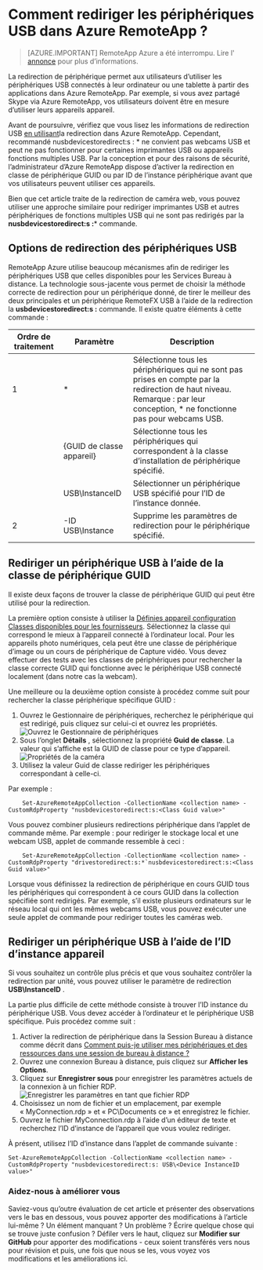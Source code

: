 <properties 
    pageTitle="Comment rediriger les périphériques USB dans Azure RemoteApp ? | Microsoft Azure" 
    description="Découvrez comment utiliser la redirection pour les périphériques USB dans Azure RemoteApp." 
    services="remoteapp" 
    documentationCenter="" 
    authors="lizap" 
    manager="mbaldwin" />

<tags 
    ms.service="remoteapp" 
    ms.workload="compute" 
    ms.tgt_pltfrm="na" 
    ms.devlang="na" 
    ms.topic="article" 
    ms.date="08/15/2016" 
    ms.author="elizapo" />



# <a name="how-do-you-redirect-usb-devices-in-azure-remoteapp"></a>Comment rediriger les périphériques USB dans Azure RemoteApp ?

> [AZURE.IMPORTANT]
> RemoteApp Azure a été interrompu. Lire l' [annonce](https://go.microsoft.com/fwlink/?linkid=821148) pour plus d’informations.

La redirection de périphérique permet aux utilisateurs d’utiliser les périphériques USB connectés à leur ordinateur ou une tablette à partir des applications dans Azure RemoteApp. Par exemple, si vous avez partagé Skype via Azure RemoteApp, vos utilisateurs doivent être en mesure d’utiliser leurs appareils appareil.

Avant de poursuivre, vérifiez que vous lisez les informations de redirection USB [en utilisant](remoteapp-redirection.md)la redirection dans Azure RemoteApp. Cependant, recommandé nusbdevicestoredirect:s : * ne convient pas webcams USB et peut ne pas fonctionner pour certaines imprimantes USB ou appareils fonctions multiples USB. Par la conception et pour des raisons de sécurité, l’administrateur d’Azure RemoteApp dispose d’activer la redirection en classe de périphérique GUID ou par ID de l’instance périphérique avant que vos utilisateurs peuvent utiliser ces appareils.

Bien que cet article traite de la redirection de caméra web, vous pouvez utiliser une approche similaire pour rediriger imprimantes USB et autres périphériques de fonctions multiples USB qui ne sont pas redirigés par la **nusbdevicestoredirect:s :*** commande.

## <a name="redirection-options-for-usb-devices"></a>Options de redirection des périphériques USB
RemoteApp Azure utilise beaucoup mécanismes afin de rediriger les périphériques USB que celles disponibles pour les Services Bureau à distance. La technologie sous-jacente vous permet de choisir la méthode correcte de redirection pour un périphérique donné, de tirer le meilleur des deux principales et un périphérique RemoteFX USB à l’aide de la redirection la **usbdevicestoredirect:s :** commande. Il existe quatre éléments à cette commande :

| Ordre de traitement | Paramètre           | Description                                                                                                                |
|------------------|---------------------|----------------------------------------------------------------------------------------------------------------------------|
| 1                | *                   | Sélectionne tous les périphériques qui ne sont pas prises en compte par la redirection de haut niveau. Remarque : par leur conception, * ne fonctionne pas pour webcams USB.  |
|                  | {GUID de classe appareil} | Sélectionne tous les périphériques qui correspondent à la classe d’installation de périphérique spécifié.                                                           |
|                  | USB\InstanceID      | Sélectionner un périphérique USB spécifié pour l’ID de l’instance donnée.                                                                  |
| 2                | -ID USB\Instance    | Supprime les paramètres de redirection pour le périphérique spécifié.                                                                 |

## <a name="redirecting-a-usb-device-by-using-the-device-class-guid"></a>Rediriger un périphérique USB à l’aide de la classe de périphérique GUID
Il existe deux façons de trouver la classe de périphérique GUID qui peut être utilisé pour la redirection. 

La première option consiste à utiliser la [Définies appareil configuration Classes disponibles pour les fournisseurs](https://msdn.microsoft.com/library/windows/hardware/ff553426.aspx). Sélectionnez la classe qui correspond le mieux à l’appareil connecté à l’ordinateur local. Pour les appareils photo numériques, cela peut être une classe de périphérique d’image ou un cours de périphérique de Capture vidéo. Vous devez effectuer des tests avec les classes de périphériques pour rechercher la classe correcte GUID qui fonctionne avec le périphérique USB connecté localement (dans notre cas la webcam).

Une meilleure ou la deuxième option consiste à procédez comme suit pour rechercher la classe périphérique spécifique GUID :

1. Ouvrez le Gestionnaire de périphériques, recherchez le périphérique qui est redirigé, puis cliquez sur celui-ci et ouvrez les propriétés.
![Ouvrez le Gestionnaire de périphériques](./media/remoteapp-usbredir/ra-devicemanager.png)
2. Sous l’onglet **Détails** , sélectionnez la propriété **Guid de classe**. La valeur qui s’affiche est la GUID de classe pour ce type d’appareil.
![Propriétés de la caméra](./media/remoteapp-usbredir/ra-classguid.png)
3. Utilisez la valeur Guid de classe rediriger les périphériques correspondant à celle-ci.

Par exemple :

        Set-AzureRemoteAppCollection -CollectionName <collection name> -CustomRdpProperty "nusbdevicestoredirect:s:<Class Guid value>"

Vous pouvez combiner plusieurs redirections périphérique dans l’applet de commande même. Par exemple : pour rediriger le stockage local et une webcam USB, applet de commande ressemble à ceci :

        Set-AzureRemoteAppCollection -CollectionName <collection name> -CustomRdpProperty "drivestoredirect:s:*`nusbdevicestoredirect:s:<Class Guid value>"

Lorsque vous définissez la redirection de périphérique en cours GUID tous les périphériques qui correspondent à ce cours GUID dans la collection spécifiée sont redirigés. Par exemple, s’il existe plusieurs ordinateurs sur le réseau local qui ont les mêmes webcams USB, vous pouvez exécuter une seule applet de commande pour rediriger toutes les caméras web.

## <a name="redirecting-a-usb-device-by-using-the-device-instance-id"></a>Rediriger un périphérique USB à l’aide de l’ID d’instance appareil

Si vous souhaitez un contrôle plus précis et que vous souhaitez contrôler la redirection par unité, vous pouvez utiliser le paramètre de redirection **USB\InstanceID** .

La partie plus difficile de cette méthode consiste à trouver l’ID instance du périphérique USB. Vous devez accéder à l’ordinateur et le périphérique USB spécifique. Puis procédez comme suit :

1. Activer la redirection de périphérique dans la Session Bureau à distance comme décrit dans [Comment puis-je utiliser mes périphériques et des ressources dans une session de bureau à distance ?](http://windows.microsoft.com/en-us/windows7/How-can-I-use-my-devices-and-resources-in-a-Remote-Desktop-session)
2. Ouvrez une connexion Bureau à distance, puis cliquez sur **Afficher les Options**.
3. Cliquez sur **Enregistrer sous** pour enregistrer les paramètres actuels de la connexion à un fichier RDP.  
    ![Enregistrer les paramètres en tant que fichier RDP](./media/remoteapp-usbredir/ra-saveasrdp.png)
4. Choisissez un nom de fichier et un emplacement, par exemple « MyConnection.rdp » et « PC\Documents ce » et enregistrez le fichier.
5. Ouvrez le fichier MyConnection.rdp à l’aide d’un éditeur de texte et recherchez l’ID d’instance de l’appareil que vous voulez rediriger.

À présent, utilisez l’ID d’instance dans l’applet de commande suivante :

    Set-AzureRemoteAppCollection -CollectionName <collection name> -CustomRdpProperty "nusbdevicestoredirect:s: USB\<Device InstanceID value>"



### <a name="help-us-help-you"></a>Aidez-nous à améliorer vous 
Saviez-vous qu’outre évaluation de cet article et présenter des observations vers le bas en dessous, vous pouvez apporter des modifications à l’article lui-même ? Un élément manquant ? Un problème ? Écrire quelque chose qui se trouve juste confusion ? Défiler vers le haut, cliquez sur **Modifier sur GitHub** pour apporter des modifications - ceux soient transférés vers nous pour révision et puis, une fois que nous se les, vous voyez vos modifications et les améliorations ici.